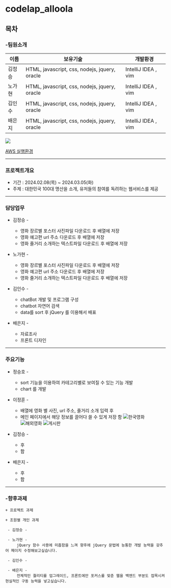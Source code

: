 # codelap_alloola
## 목차

### -팀원소개
    
 |  이름  | 보유기술 | 개발환경 | 
|--------|----------------------------------------------------|-----------------------------|
| 김정승 |    HTML, javascript, css, nodejs, jquery, oracle    |    IntelliJ IDEA , vim      | 
| 노가현 |    HTML, javascript, css, nodejs, jquery, oracle    |    IntelliJ IDEA , vim      |  
| 김인수 |    HTML, javascript, css, nodejs, jquery, oracle    |    IntelliJ IDEA , vim      |  
| 배은지 |    HTML, javascript, css, nodejs, jquery, oracle    |    IntelliJ IDEA , vim      |   

<a href="https://github.com/JUNGSEUNGKIM/codelap_movie/graphs/contributors">
  <img src="https://contrib.rocks/image?repo=JUNGSEUNGKIM/codelap_movie" />
</a>

[AWS 실행환경](http://3.143.252.195:3000/mainPage)

---
    
### 프로젝트개요
+ 기간 : 2024.02.08(목) ~ 2024.03.05(화)
+ 주제 : 대한민국 100대 명산을 소개, 유저들의 참여를 독려하는 웹서비스를 제공 

---
### 담당업무

* 김정승 -  
    + 영화 장르별 포스터 사진파일 다운로드 후 배열에 저장
    + 영화 예고편 url 주소 다운로드 후 배열에 저장
    + 영화 줄거리 소개하는 텍스트파일 다운로드 후 배열에 저장
  
* 노가현 -  
    + 영화 장르별 포스터 사진파일 다운로드 후 배열에 저장
    + 영화 예고편 url 주소 다운로드 후 배열에 저장
    + 영화 줄거리 소개하는 텍스트파일 다운로드 후 배열에 저장

* 김인수 - 
    + chatBot 개발 및 프로그램 구성</br>
    + chatbot 자연어 검색
    + data를 sort 후 jQuery 를 이용해서 배표 

* 배은지 - 
    + 자료조사 
    + 프론트 디자인 
---
### 주요기능 
* 정승호 -
  + sort 기능을 이용하여 카테고리별로 보여질 수 있는 기능 개발
  + chart 를 개발  

* 이정훈 -  
  + 배열에 영화 별 사진, url 주소, 줄거리 소개 입력 후
  + 메인 페이지에서 해당 정보를 끌어다 쓸 수 있게 저장 함
![한국영화](./한국영화.PNG)
![해외영화](./해외영화.PNG)
![게시판](./게시판.PNG)
         

* 김정승 -  
  +  후
  +  함

* 배은지 -  
  +  후
  +  함

---

### -향후과제
    + 프로젝트 과제

    + 조원별 개인 과제
    
     - 김정승 -  

     - 노가현 -     
         jQuery 함수 사용에 미흡함을 느껴 향후에 jQuery 문법에 능통한 개발 능력을 갖추어 페이지 수정해보고싶습니다.
 
     - 김인수 - 

     - 배은지 - 
         전체적인 퀄리티를 업그레이드, 프론트에만 포커스를 맞춘 웹을 백엔드 부분도 접목시켜 현실적인 구동 능력을 넣고싶습니다.


